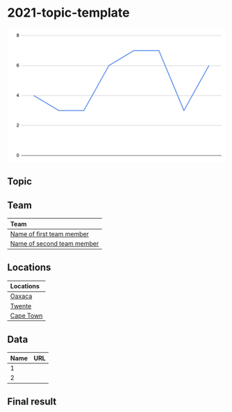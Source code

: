 <!-- You should give this document a good title which describes the topic: -->
# 2021-topic-template

<!-- It's always a good idea to start with an image. For example, you could take a screenshot of your work and place it in the images directory of this repository: -->
![Picture of your work](images/screenshot.jpg)

## Topic

<!-- In this section, you can describe the topic you and your team have worked on. You can include images, links and everything else supported by the Markdown syntax. Try to make this section not much longer than three or four paragraphs. -->

## Team

<!-- A brief introduction about your team. Make it playful :) -->

<!-- This section includes a mandatory table that lists the names of all team members and links to their profile pages:  -->
| Team                                                             |
|:-----------------------------------------------------------------|
| [Name of first team member](team/name-of-first-team-member.md)   |
| [Name of second team member](team/name-of-second-team-member.md) |

## Locations

<!-- Start with a description about why these locations are chosen and why they are important for this topic. -->

<!-- This section also includes a mandatory table, this table lists each location and links to their Wikidata items: -->
| Locations                                        |
|:-------------------------------------------------|
| [Oaxaca](https://www.wikidata.org/wiki/Q131429)  |
| [Twente](https://www.wikidata.org/wiki/Q1455944) |
| [Cape Town](https://www.wikidata.org/wiki/Q5465) |

## Data

<!-- TODO: -->
<!-- Do we link to separate pages, one per dataset/data source -->
<!-- Is there one page for all data? And does the table below link to sections,
for example [data source 1](data.md#source1)? -->
<!-- However, if there's always one data.md per topic, do we need this section at all????  -->

| Name     | URL        |
|:---------|:-----------|
| 1        |            |
| 2        |            |

## Final result

<!-- Include a short description about what you've made, your approach, and how you've used the datasets listed above. And, most importantly, include a link to your work. Important: only include one link in this section! -->
